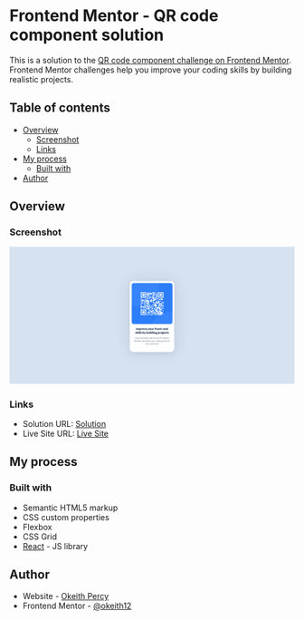 # Frontend Mentor - QR code component solution

This is a solution to the [QR code component challenge on Frontend Mentor](https://www.frontendmentor.io/challenges/qr-code-component-iux_sIO_H). Frontend Mentor challenges help you improve your coding skills by building realistic projects.

## Table of contents

- [Overview](#overview)
  - [Screenshot](#screenshot)
  - [Links](#links)
- [My process](#my-process)
  - [Built with](#built-with)
- [Author](#author)

## Overview

### Screenshot

![](./qrcode.png)

### Links

- Solution URL: [Solution](https://github.com/okeith12/DevChallenges/tree/main/qrcode)
- Live Site URL: [Live Site](https://dev-challenges-m4s0zx4wi-okeith12.vercel.app/)

## My process

### Built with

- Semantic HTML5 markup
- CSS custom properties
- Flexbox
- CSS Grid
- [React](https://reactjs.org/) - JS library

## Author

- Website - [Okeith Percy](https://www.percyus.com)
- Frontend Mentor - [@okeith12](https://www.frontendmentor.io/profile/okeith12)
